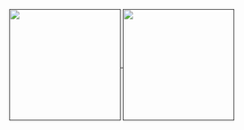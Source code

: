 <a href="">
  <img height=200 align="center" src="https://github-readme-stats.vercel.app/api?username=valdsonhs&theme=gruvbox" />
</a>
<a href="">
  <img height=200 align="center" src="https://github-readme-stats.vercel.app/api/top-langs?username=valdsonh&theme=gruvbox&layout=compact&langs_count=8&card_width=320" />
</a>
